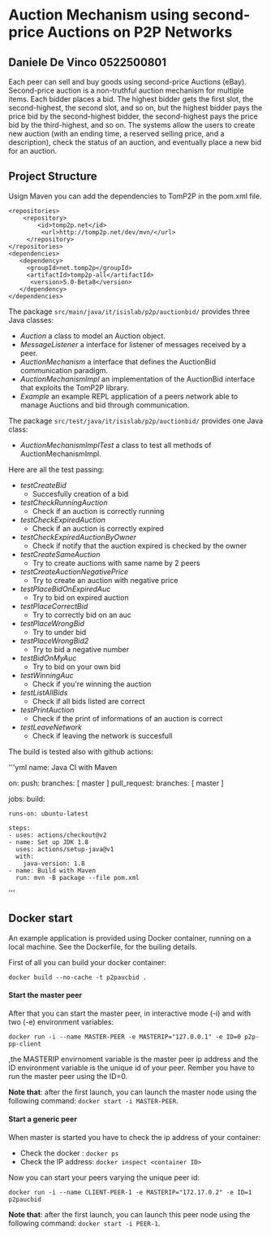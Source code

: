 # Auction Mechanism using second-price Auctions on P2P Networks
## Daniele De Vinco 0522500801

Each peer can sell and buy goods using second-price Auctions (eBay). Second-price auction is a non-truthful auction mechanism for multiple items. Each bidder places a bid. The highest bidder gets the first slot, the second-highest, the second slot, and so on, but the highest bidder pays the price bid by the second-highest bidder, the second-highest pays the price bid by the third-highest, and so on. The systems allow the users to create new auction (with an ending time, a reserved selling price, and a description), check the status of an auction, and eventually place a new bid for an auction.

## Project Structure

Usign Maven you can add the dependencies to TomP2P in the pom.xml file. 

```
<repositories>
    <repository>
        <id>tomp2p.net</id>
         <url>http://tomp2p.net/dev/mvn/</url>
     </repository>
</repositories>
<dependencies>
   <dependency>
     <groupId>net.tomp2p</groupId>
     <artifactId>tomp2p-all</artifactId>
      <version>5.0-Beta8</version>
   </dependency>
</dependencies>
```

The package ```src/main/java/it/isislab/p2p/auctionbid/``` provides three Java classes:

- _Auction_ a class to model an Auction object.
- _MessageListener_ a interface for listener of messages received by a peer.
- _AuctionMechanism_ a interface that defines the AuctionBid communication paradigm.	
- _AuctionMechanismImpl_ an implementation of the AuctionBid interface that exploits the TomP2P library.
- _Example_ an example REPL application of a peers network able to manage Auctions and bid through communication.

The package ```src/test/java/it/isislab/p2p/auctionbid/``` provides one Java class:
- _AuctionMechanismImplTest_  a class to test all methods of AuctionMechanismImpl.

Here are all the test passing:

- _testCreateBid_ 
  - Succesfully creation of a bid
- _testCheckRunningAuction_ 
  - Check if an auction is correctly running
- _testCheckExpiredAuction_ 
  - Check if an auction is correctly expired	
- _testCheckExpiredAuctionByOwner_ 
  - Check if notify that the auction expired is checked by the owner
- _testCreateSameAuction_
  - Try to create auctions with same name by 2 peers
- _testCreateAuctionNegativePrice_
  - Try to create an auction with negative price
- _testPlaceBidOnExpiredAuc_
  - Try to bid on expired auction
- _testPlaceCorrectBid_
  - Try to correctly bid on an auc
- _testPlaceWrongBid_
  - Try to under bid
- _testPlaceWrongBid2_
  - Try to bid a negative number
- _testBidOnMyAuc_
  - Try to bid on your own bid
- _testWinningAuc_
  - Check if you're winning the auction
- _testListAllBids_
  - Check if all bids listed are correct
- _testPrintAuction_
  - Check if the print of informations of an auction is correct
- _testLeaveNetwork_ 
  - Check if leaving the network is succesfull

The build is tested also with github actions:

'''yml
name: Java CI with Maven

on:
  push:
    branches: [ master ]
  pull_request:
    branches: [ master ]

jobs:
  build:

    runs-on: ubuntu-latest

    steps:
    - uses: actions/checkout@v2
    - name: Set up JDK 1.8
      uses: actions/setup-java@v1
      with:
        java-version: 1.8
    - name: Build with Maven
      run: mvn -B package --file pom.xml
'''

## Docker start

An example application is provided using Docker container, running on a local machine. See the Dockerfile, for the builing details.

First of all you can build your docker container:

```docker build --no-cache -t p2paucbid .```

#### Start the master peer

After that you can start the master peer, in interactive mode (-i) and with two (-e) environment variables:

```docker run -i --name MASTER-PEER -e MASTERIP="127.0.0.1" -e ID=0 p2p-pp-client```

,the MASTERIP envirnoment variable is the master peer ip address and the ID environment variable is the unique id of your peer. Rember you have to run the master peer using the ID=0.

**Note that**: after the first launch, you can launch the master node using the following command: 
```docker start -i MASTER-PEER```.

#### Start a generic peer

When master is started you have to check the ip address of your container:

- Check the docker <container ID>: ```docker ps```
- Check the IP address: ```docker inspect <container ID>```

Now you can start your peers varying the unique peer id:

```docker run -i --name CLIENT-PEER-1 -e MASTERIP="172.17.0.2" -e ID=1 p2paucbid```

**Note that**: after the first launch, you can launch this peer node using the following command: 
```docker start -i PEER-1```.
